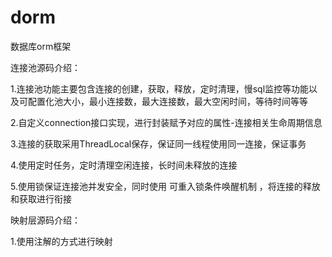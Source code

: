 # dorm
数据库orm框架

连接池源码介绍：

1.连接池功能主要包含连接的创建，获取，释放，定时清理，慢sql监控等功能以及可配置化池大小，最小连接数，最大连接数，最大空闲时间，等待时间等等</br>

2.自定义connection接口实现，进行封装赋予对应的属性-连接相关生命周期信息

3.连接的获取采用ThreadLocal保存，保证同一线程使用同一连接，保证事务

4.使用定时任务，定时清理空闲连接，长时间未释放的连接

5.使用锁保证连接池并发安全，同时使用 可重入锁条件唤醒机制 ，将连接的释放和获取进行衔接



映射层源码介绍：

1.使用注解的方式进行映射
